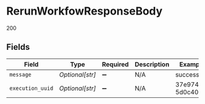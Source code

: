 # RerunWorkfowResponseBody

200


## Fields

| Field              | Type               | Required           | Description        | Example            |
| ------------------ | ------------------ | ------------------ | ------------------ | ------------------ |
| `message`          | *Optional[str]*    | :heavy_minus_sign: | N/A                | success            |
| `execution_uuid`   | *Optional[str]*    | :heavy_minus_sign: | N/A                | 37e974f0-5d0c4035  |